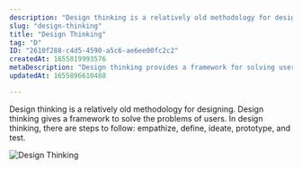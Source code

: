 ```yaml
---
description: "Design thinking is a relatively old methodology for designing. Design thinking gives a framework to solve the problems of users. In design thinking, there are steps to follow: empathize, define, ideate, prototype, and test."
slug: "design-thinking"
title: "Design Thinking"
tag: "D"
ID: "2610f288-c4d5-4590-a5c6-ae6ee00fc2c2"
createdAt: 1655819993576
metaDescription: "Design thinking provides a framework for solving user problems."
updatedAt: 1655896610488

---
```

Design thinking is a relatively old methodology for designing. Design thinking gives a framework to solve the problems of users. In design thinking, there are steps to follow: empathize, define, ideate, prototype, and test.

![Design Thinking](https://media.giphy.com/media/s68CylvQ9ioRa/giphy.gif)